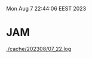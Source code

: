 Mon Aug  7 22:44:06 EEST 2023
# JAM
<a href='./cache/202308/07_22.log'>./cache/202308/07_22.log</a>
